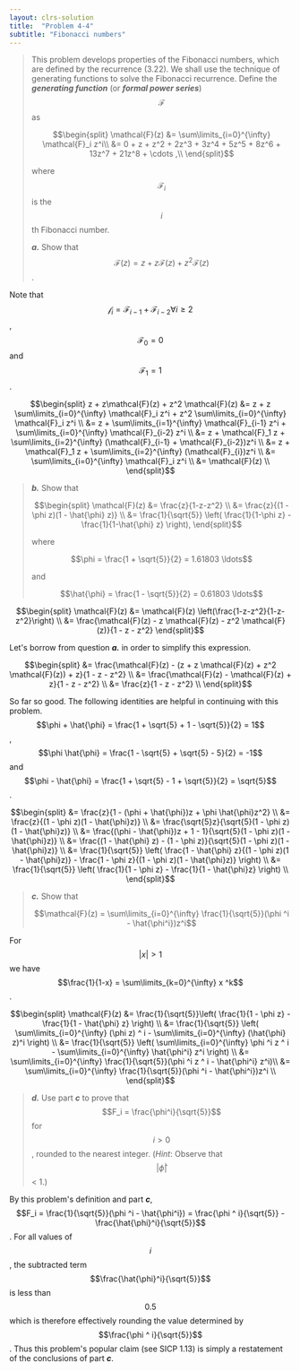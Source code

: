 ```yaml
---
layout: clrs-solution
title:  "Problem 4-4"
subtitle: "Fibonacci numbers"
---
```

>This problem develops properties of the Fibonacci numbers, which are defined by the recurrence (3.22). We shall use the technique of generating functions to solve the Fibonacci recurrence. Define the ***generating function*** (or ***formal power series***) $$\mathcal{F}$$ as
>
>$$\begin{split}
\mathcal{F}(z) &= \sum\limits_{i=0}^{\infty} \mathcal{F}_i z^i\\
&= 0 + z + z^2 + 2z^3 + 3z^4 + 5z^5 + 8z^6 + 13z^7 + 21z^8 + \cdots ,\\
\end{split}$$
>
>where $$\mathcal{F}_i$$ is the $$i$$th Fibonacci number.
>
>***a.*** Show that $$\mathcal{F}(z) = z + z\mathcal{F}(z) + z^2 \mathcal{F}(z)$$.

Note that $$\mathcal{f}_i = \mathcal{F}_{i-1} + \mathcal{F}_{i-2} \forall i \geq 2$$, $$\mathcal{F}_{0} = 0$$ and $$\mathcal{F}_{1} = 1$$.

$$\begin{split}
z + z\mathcal{F}(z) + z^2 \mathcal{F}(z) &= z + z \sum\limits_{i=0}^{\infty} \mathcal{F}_i z^i + z^2 \sum\limits_{i=0}^{\infty} \mathcal{F}_i z^i \\
&= z + \sum\limits_{i=1}^{\infty} \mathcal{F}_{i-1} z^i + \sum\limits_{i=0}^{\infty} \mathcal{F}_{i-2} z^i \\
&= z + \mathcal{F}_1 z + \sum\limits_{i=2}^{\infty} (\mathcal{F}_{i-1} + \mathcal{F}_{i-2})z^i \\
&= z + \mathcal{F}_1 z + \sum\limits_{i=2}^{\infty} (\mathcal{F}_{i})z^i \\
&= \sum\limits_{i=0}^{\infty} \mathcal{F}_i z^i \\
&= \mathcal{F}(z) \\
\end{split}$$

>***b.*** Show that 
>
>$$\begin{split}
\mathcal{F}(z) &= \frac{z}{1-z-z^2} \\
&= \frac{z}{(1 - \phi z)(1 - \hat{\phi} z)} \\
&= \frac{1}{\sqrt{5}} \left( \frac{1}{1-\phi z} - \frac{1}{1-\hat{\phi} z} \right), 
\end{split}$$
>
> where
>
>$$\phi = \frac{1 + \sqrt{5}}{2} = 1.61803 \ldots$$
>
>and
>
>$$\hat{\phi} = \frac{1 - \sqrt{5}}{2} = 0.61803 \ldots$$

$$\begin{split}
\mathcal{F}(z) &= \mathcal{F}(z) \left(\frac{1-z-z^2}{1-z-z^2}\right) \\
&= \frac{\mathcal{F}(z) - z \mathcal{F}(z) - z^2 \mathcal{F}(z)}{1 - z - z^2}
\end{split}$$

Let's borrow from question ***a.*** in order to simplify this expression.

$$\begin{split}
&= \frac{\mathcal{F}(z) - (z + z \mathcal{F}(z) + z^2 \mathcal{F}(z)) + z}{1 - z - z^2} \\
&= \frac{\mathcal{F}(z) - \mathcal{F}(z) + z}{1 - z - z^2} \\
&= \frac{z}{1 - z - z^2} \\
\end{split}$$

So far so good. The following identities are helpful in continuing with this problem. $$\phi + \hat{\phi} = \frac{1 + \sqrt{5} + 1 - \sqrt{5}}{2} = 1$$, $$\phi \hat{\phi} = \frac{1 - \sqrt{5} + \sqrt{5} - 5}{2} = -1$$ and $$\phi - \hat{\phi} = \frac{1 + \sqrt{5} - 1 + \sqrt{5}}{2} = \sqrt{5}$$.

$$\begin{split}
&= \frac{z}{1 - (\phi + \hat{\phi})z + \phi \hat{\phi}z^2} \\
&= \frac{z}{(1 - \phi z)(1 - \hat{\phi}z)} \\
&= \frac{\sqrt{5}z}{\sqrt{5}(1 - \phi z)(1 - \hat{\phi}z)} \\
&= \frac{(\phi - \hat{\phi})z + 1 - 1}{\sqrt{5}(1 - \phi z)(1 - \hat{\phi}z)} \\
&= \frac{(1 - \hat{\phi} z) - (1 - \phi z)}{\sqrt{5}(1 - \phi z)(1 - \hat{\phi}z)} \\
&= \frac{1}{\sqrt{5}} \left( \frac{1 - \hat{\phi} z}{(1 - \phi z)(1 - \hat{\phi}z)} - \frac{1 - \phi z}{(1 - \phi z)(1 - \hat{\phi}z)} \right) \\
&= \frac{1}{\sqrt{5}} \left( \frac{1}{1 - \phi z} - \frac{1}{1 - \hat{\phi}z} \right) \\
\end{split}$$

>***c.*** Show that 
>
>$$\mathcal{F}(z) = \sum\limits_{i=0}^{\infty} \frac{1}{\sqrt{5}}(\phi ^i - \hat{\phi^i})z^i$$

For $$\left\lvert x \right\rvert > 1$$ we have $$\frac{1}{1-x} = \sum\limits_{k=0}^{\infty} x ^k$$.

$$\begin{split}
\mathcal{F}(z) &= \frac{1}{\sqrt{5}}\left( \frac{1}{1 - \phi z} - \frac{1}{1 - \hat{\phi} z} \right) \\
&= \frac{1}{\sqrt{5}} \left( \sum\limits_{i=0}^{\infty} (\phi z) ^ i - \sum\limits_{i=0}^{\infty} (\hat{\phi} z)^i \right) \\
&= \frac{1}{\sqrt{5}} \left( \sum\limits_{i=0}^{\infty} \phi ^i z ^ i - \sum\limits_{i=0}^{\infty} \hat{\phi^i} z^i \right) \\
&=  \sum\limits_{i=0}^{\infty} \frac{1}{\sqrt{5}}(\phi ^i z ^ i - \hat{\phi^i} z^i)\\
&=  \sum\limits_{i=0}^{\infty} \frac{1}{\sqrt{5}}(\phi ^i - \hat{\phi^i})z^i \\
\end{split}$$

>***d.*** Use part ***c*** to prove that $$F_i = \frac{\phi^i}{\sqrt{5}}$$ for $$ i > 0$$, rounded to the nearest integer. (*Hint*: Observe that $$\left\lvert \hat{\phi} \right\rvert$$ < 1.)

By this problem's definition and part ***c***, $$F_i = \frac{1}{\sqrt{5}}(\phi ^i - \hat{\phi^i}) = \frac{\phi ^ i}{\sqrt{5}} - \frac{\hat{\phi}^i}{\sqrt{5}}$$. For all values of $$i$$, the subtracted term $$\frac{\hat{\phi}^i}{\sqrt{5}}$$ is less than $$0.5$$ which is therefore effectively rounding the value determined by $$\frac{\phi ^ i}{\sqrt{5}}$$. Thus this problem's popular claim (see SICP 1.13) is simply a restatement of the conclusions of part ***c***.